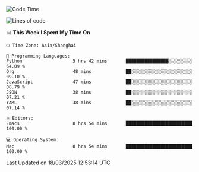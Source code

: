 <!--START_SECTION:waka-->
![Code Time](http://img.shields.io/badge/Code%20Time-2%2C579%20hrs%2057%20mins-blue)

![Lines of code](https://img.shields.io/badge/From%20Hello%20World%20I%27ve%20Written-335.3%20thousand%20lines%20of%20code-blue)

📊 **This Week I Spent My Time On** 

```text
🕑︎ Time Zone: Asia/Shanghai

💬 Programming Languages: 
Python                   5 hrs 42 mins       ████████████████░░░░░░░░░   64.09 % 
Org                      48 mins             ██░░░░░░░░░░░░░░░░░░░░░░░   09.10 % 
JavaScript               47 mins             ██░░░░░░░░░░░░░░░░░░░░░░░   08.79 % 
JSON                     38 mins             ██░░░░░░░░░░░░░░░░░░░░░░░   07.21 % 
YAML                     38 mins             ██░░░░░░░░░░░░░░░░░░░░░░░   07.14 % 

🔥 Editors: 
Emacs                    8 hrs 54 mins       █████████████████████████   100.00 % 

💻 Operating System: 
Mac                      8 hrs 54 mins       █████████████████████████   100.00 % 
```


 Last Updated on 18/03/2025 12:53:14 UTC
<!--END_SECTION:waka-->
